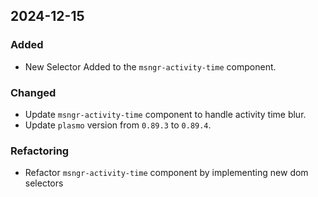 ## 2024-12-15

### Added

- New Selector Added to the `msngr-activity-time` component.

### Changed

- Update `msngr-activity-time` component to handle activity time blur.
- Update `plasmo` version from `0.89.3` to `0.89.4`.

### Refactoring

- Refactor `msngr-activity-time` component by implementing new dom selectors
